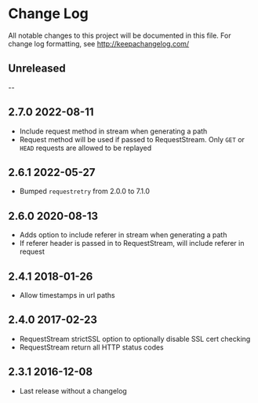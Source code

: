 # Change Log
All notable changes to this project will be documented in this file. For change log formatting, see http://keepachangelog.com/

## Unreleased

--

## 2.7.0 2022-08-11
- Include request method in stream when generating a path
- Request method will be used if passed to RequestStream. Only `GET` or `HEAD` requests are allowed to be replayed

## 2.6.1 2022-05-27
- Bumped `requestretry` from 2.0.0 to 7.1.0

## 2.6.0 2020-08-13

- Adds option to include referer in stream when generating a path
- If referer header is passed in to RequestStream, will include referer in request

## 2.4.1 2018-01-26

- Allow timestamps in url paths

## 2.4.0 2017-02-23

- RequestStream strictSSL option to optionally disable SSL cert checking
- RequestStream return all HTTP status codes

## 2.3.1 2016-12-08
- Last release without a changelog
